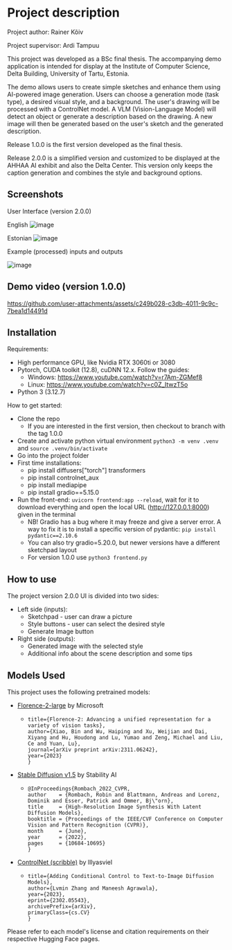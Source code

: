 # Project description
Project author: Rainer Kõiv

Project supervisor: Ardi Tampuu

This project was developed as a BSc final thesis. The accompanying demo application is intended for display at the Institute of Computer Science, Delta Building, University of Tartu, Estonia.

The demo allows users to create simple sketches and enhance them using AI-powered image generation. Users can choose a generation mode (task type), a desired visual style, and a background. 
The user's drawing will be processed with a ControlNet model. A VLM (Vision-Language Model) will detect an object or generate a description based on the drawing. A new image will then be generated based on the user's sketch and the generated description.

Release 1.0.0 is the first version developed as the final thesis.

Release 2.0.0 is a simplified version and customized to be displayed at the AHHAA AI exhibit and also the Delta Center. This version only keeps the caption generation and combines the style and background options.

## Screenshots
User Interface (version 2.0.0)

English
![image](https://github.com/user-attachments/assets/4994b9a3-59b8-4895-a06e-a43683aa6cf3)

Estonian
![image](https://github.com/user-attachments/assets/8c37fea9-2ae9-4da3-adaa-761f5b4710fc)


Example (processed) inputs and outputs

![image](https://github.com/user-attachments/assets/bb863385-c2b0-4026-981a-dc19a27677bc)

## Demo video (version 1.0.0)
https://github.com/user-attachments/assets/c249b028-c3db-4011-9c9c-7bea1d14491d



## Installation
Requirements:
- High performance GPU, like Nvidia RTX 3060ti or 3080
- Pytorch, CUDA toolkit (12.8), cuDNN 12.x. Follow the guides:
   - Windows: https://www.youtube.com/watch?v=r7Am-ZGMef8
   - Linux: https://www.youtube.com/watch?v=c0Z_ItwzT5o
- Python 3 (3.12.7)

How to get started:
- Clone the repo
    - If you are interested in the first version, then checkout to branch with the tag 1.0.0
- Create and activate python virtual environment ``python3 -m venv .venv`` and ``source .venv/bin/activate`` 
- Go into the project folder
- First time installations:
    - pip install diffusers["torch"] transformers
    - pip install controlnet_aux
    - pip install mediapipe
    - pip install gradio==5.15.0
- Run the front-end: ``uvicorn frontend:app --reload``, wait for it to download everything and open the local URL (http://127.0.0.1:8000) given in the terminal
    - NB! Gradio has a bug where it may freeze and give a server error. A way to fix it is to install a specific version of pydantic: ``pip install pydantic==2.10.6``
    - You can also try gradio=5.20.0, but newer versions have a different sketchpad layout
    - For version 1.0.0 use ``python3 frontend.py``

## How to use
The project version 2.0.0 UI is divided into two sides:
  - Left side (inputs):
    - Sketchpad - user can draw a picture
    - Style buttons - user can select the desired style
    - Generate Image button
  - Right side (outputs):
    - Generated image with the selected style
    - Additional info about the scene description and some tips

## Models Used

This project uses the following pretrained models:

- [Florence-2-large](https://huggingface.co/microsoft/Florence-2-large) by Microsoft
  -   ```@article{xiao2023florence,
      title={Florence-2: Advancing a unified representation for a variety of vision tasks},
      author={Xiao, Bin and Wu, Haiping and Xu, Weijian and Dai, Xiyang and Hu, Houdong and Lu, Yumao and Zeng, Michael and Liu, Ce and Yuan, Lu},
      journal={arXiv preprint arXiv:2311.06242},
      year={2023}
      }
- [Stable Diffusion v1.5](https://huggingface.co/stable-diffusion-v1-5/stable-diffusion-v1-5) by Stability AI
  -     @InProceedings{Rombach_2022_CVPR,
        author    = {Rombach, Robin and Blattmann, Andreas and Lorenz, Dominik and Esser, Patrick and Ommer, Bj\"orn},
        title     = {High-Resolution Image Synthesis With Latent Diffusion Models},
        booktitle = {Proceedings of the IEEE/CVF Conference on Computer Vision and Pattern Recognition (CVPR)},
        month     = {June},
        year      = {2022},
        pages     = {10684-10695}
        }


- [ControlNet (scribble)](https://huggingface.co/lllyasviel/sd-controlnet-scribble) by lllyasviel
  - ```@misc{zhang2023adding,
    title={Adding Conditional Control to Text-to-Image Diffusion Models},
    author={Lvmin Zhang and Maneesh Agrawala},
    year={2023},
    eprint={2302.05543},
    archivePrefix={arXiv},
    primaryClass={cs.CV}
    }
Please refer to each model's license and citation requirements on their respective Hugging Face pages.
